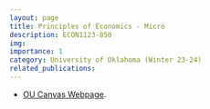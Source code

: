 ```yaml
---
layout: page
title: Principles of Economics - Micro 
description: ECON1123-850
img:
importance: 1
category: University of Oklahoma (Winter 23-24)
related_publications:
---
```


+ [OU Canvas Webpage](https://canvas.ou.edu/courses/302175).
